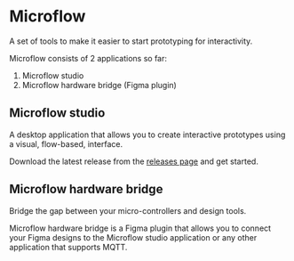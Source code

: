# Microflow

A set of tools to make it easier to start prototyping for interactivity.

Microflow consists of 2 applications so far:

1. Microflow studio
2. Microflow hardware bridge (Figma plugin)

## Microflow studio

A desktop application that allows you to create interactive prototypes using a visual, flow-based, interface.

Download the latest release from the [releases page](https://github.com/xiduzo/microflow/releases) and get started.

## Microflow hardware bridge

Bridge the gap between your micro-controllers and design tools.

Microflow hardware bridge is a Figma plugin that allows you to connect your Figma designs to the Microflow studio application or any other application that supports MQTT.
